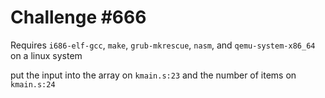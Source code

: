 # Challenge #666

Requires `i686-elf-gcc`, `make`, `grub-mkrescue`, `nasm`, and `qemu-system-x86_64` on a linux system

put the input into the array on `kmain.s:23` and the number of items on `kmain.s:24`
